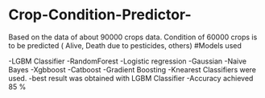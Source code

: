 # Crop-Condition-Predictor-
Based on the data of about 90000 crops data. Condition of 60000 crops is to be predicted ( Alive, Death due to pesticides, others)
#Models used

-LGBM Classifier
-RandomForest
-Logistic regression
-Gaussian
-Naive Bayes
-Xgbboost
-Catboost
-Gradient Boosting
-Knearest Classifiers were used.
-best result was obtained with LGBM Classifier
-Accuracy achieved 85 %
